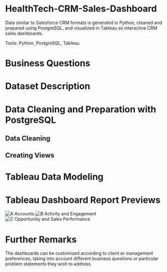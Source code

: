 # HealthTech-CRM-Sales-Dashboard
Data similar to Salesforce CRM formats is generated in Python, cleaned and prepared using PostgreSQL, and visualized in Tableau as interactive CRM sales dashboards.

Tools: Python, PostgreSQL, Tableau

# Business Questions

# Dataset Description

# Data Cleaning and Preparation with PostgreSQL
## Data Cleaning
## Creating Views

# Tableau Data Modeling

# Tableau Dashboard Report Previews

![A  Accounts](https://github.com/user-attachments/assets/3e81c6c9-e74c-4b07-8d93-bfe39d4e1b2c)
![B  Activity and Engagement](https://github.com/user-attachments/assets/4282041a-35e1-4065-bfa1-f1518a07a373)
![C  Opportunitiy and Sales Performance](https://github.com/user-attachments/assets/fdc4a47c-a3df-4051-b8f5-0fd580d46e8f)

# Further Remarks
The dashboards can be customized according to client or management preferences, taking into account different business questions or particular problem statements they wish to address.
